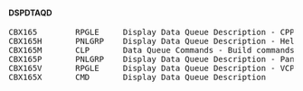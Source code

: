 <h4>DSPDTAQD</h4>
<pre>
CBX165        RPGLE     Display Data Queue Description - CPP
CBX165H       PNLGRP    Display Data Queue Description - Help
CBX165M       CLP       Data Queue Commands - Build commands
CBX165P       PNLGRP    Display Data Queue Description - Panel Group
CBX165V       RPGLE     Display Data Queue Description - VCP
CBX165X       CMD       Display Data Queue Description
</pre>
